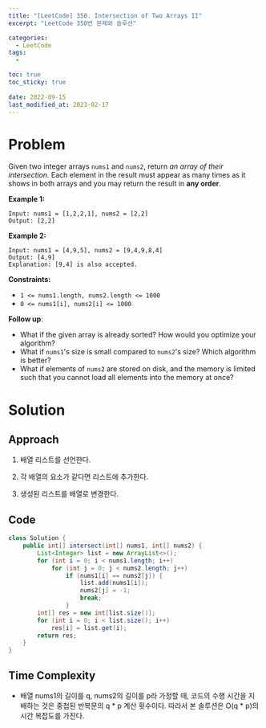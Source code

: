 ```yaml
---
title: "[LeetCode] 350. Intersection of Two Arrays II"
excerpt: "LeetCode 350번 문제와 솔루션"

categories:
  - LeetCode
tags:
  - 

toc: true
toc_sticky: true
 
date: 2022-09-15
last_modified_at: 2023-02-17
---
```

# **Problem**
Given two integer arrays `nums1` and `nums2`, return *an array of their intersection.* Each element in the result must appear as many times as it shows in both arrays and you may return the result in **any order**.

**Example 1:**
```
Input: nums1 = [1,2,2,1], nums2 = [2,2]
Output: [2,2]
```
**Example 2:**
```
Input: nums1 = [4,9,5], nums2 = [9,4,9,8,4]
Output: [4,9]
Explanation: [9,4] is also accepted.
```

**Constraints:**
- `1 <= nums1.length, nums2.length <= 1000`
- `0 <= nums1[i], nums2[i] <= 1000`

**Follow up**:
- What if the given array is already sorted? How would you optimize your algorithm?
- What if `nums1`'s size is small compared to `nums2`'s size? Which algorithm is better?
- What if elements of `nums2` are stored on disk, and the memory is limited such that you cannot load all elements into the memory at once?

# **Solution**
## **Approach**
1. 배열 리스트를 선언한다.

2. 각 배열의 요소가 같다면 리스트에 추가한다.

3. 생성된 리스트를 배열로 변경한다.
## **Code**
```java
class Solution {
    public int[] intersect(int[] nums1, int[] nums2) {
        List<Integer> list = new ArrayList<>();
        for (int i = 0; i < nums1.length; i++)
            for (int j = 0; j < nums2.length; j++)
                if (nums1[i] == nums2[j]) {
                    list.add(nums1[i]);
                    nums2[j] = -1;
                    break;
                }
        int[] res = new int[list.size()];
        for (int i = 0; i < list.size(); i++)
            res[i] = list.get(i);
        return res;
    }
}
```
## **Time Complexity**
- 배열 nums1의 길이를 q, nums2의 길이를 p라 가정할 때, 코드의 수행 시간을 지배하는 것은 중첩된 반복문의 q * p 계산 횟수이다. 따라서 본 솔루션은 O(q * p)의 시간 복잡도를 가진다.